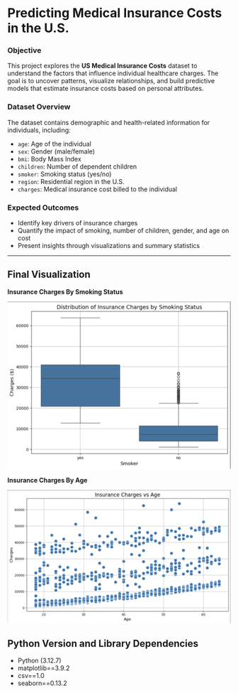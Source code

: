 # Predicting Medical Insurance Costs in the U.S.

### Objective
This project explores the **US Medical Insurance Costs** dataset to understand the factors that influence individual healthcare charges. The goal is to uncover patterns, visualize relationships, and build predictive models that estimate insurance costs based on personal attributes.

### Dataset Overview
The dataset contains demographic and health-related information for individuals, including:
- `age`: Age of the individual
- `sex`: Gender (male/female)
- `bmi`: Body Mass Index
- `children`: Number of dependent children
- `smoker`: Smoking status (yes/no)
- `region`: Residential region in the U.S.
- `charges`: Medical insurance cost billed to the individual

### Expected Outcomes
- Identify key drivers of insurance charges
- Quantify the impact of smoking, number of children, gender, and age on cost
- Present insights through visualizations and summary statistics

---

<h2> Final Visualization</h2>

<p><strong>Insurance Charges By Smoking Status</strong></p>
<img src="InsuranceChargesBySmokingStatus.png" alt="Insurance Charges By Smoking Status" width="800"/>

<p><strong>Insurance Charges By Age</strong></p>
<img src="InsuranceChargesByAge.png" alt="Insurance Charges By Age" width="800"/>


## Python Version and Library Dependencies
- Python (3.12.7)
- matplotlib==3.9.2
- csv==1.0
- seaborn==0.13.2

